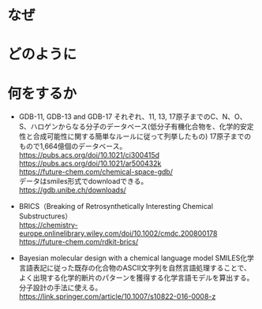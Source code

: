 # なぜ


# どのように


# 何をするか

- GDB-11, GDB-13 and GDB-17
それぞれ、11, 13, 17原子までのC、N、O、S、ハロゲンからなる分子のデータベース(低分子有機化合物を、化学的安定性と合成可能性に関する簡単なルールに従って列挙したもの)
17原子までのもので1,664億個のデータベース。  
https://pubs.acs.org/doi/10.1021/ci300415d  
https://pubs.acs.org/doi/10.1021/ar500432k  
https://future-chem.com/chemical-space-gdb/  
データはsmiles形式でdownloadできる。  
https://gdb.unibe.ch/downloads/


- BRICS（Breaking of Retrosynthetically Interesting Chemical Substructures）  
https://chemistry-europe.onlinelibrary.wiley.com/doi/10.1002/cmdc.200800178  
https://future-chem.com/rdkit-brics/  


- Bayesian molecular design with a chemical language model 
SMILES化学言語表記に従った既存の化合物のASCII文字列を自然言語処理することで、よく出現する化学的断片のパターンを獲得する化学言語モデルを算出する。
分子設計の手法に使える。  
https://link.springer.com/article/10.1007/s10822-016-0008-z